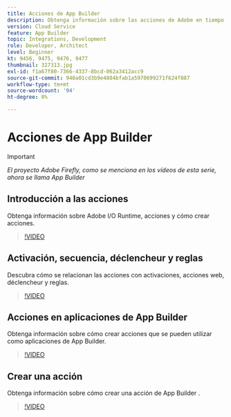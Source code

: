 ```yaml
---
title: Acciones de App Builder
description: Obtenga información sobre las acciones de Adobe en tiempo de ejecución y para utilizarlas en aplicaciones de App Builder.
version: Cloud Service
feature: App Builder
topic: Integrations, Development
role: Developer, Architect
level: Beginner
kt: 9456, 9475, 9476, 9477
thumbnail: 327313.jpg
exl-id: f1a67f80-7366-4337-8bcd-062a3412acc9
source-git-commit: 940a01cd3b9e4804bfab1a5970699271f624f087
workflow-type: tm+mt
source-wordcount: '94'
ht-degree: 0%

---
```


# Acciones de App Builder

>[!IMPORTANT]
>
> _El proyecto Adobe Firefly, como se menciona en los vídeos de esta serie, ahora se llama App Builder_

## Introducción a las acciones

Obtenga información sobre Adobe I/O Runtime, acciones y cómo crear acciones.

>[!VIDEO](https://video.tv.adobe.com/v/339192/?quality=12&learn=on)

## Activación, secuencia, déclencheur y reglas

Descubra cómo se relacionan las acciones con activaciones, acciones web, déclencheur y reglas.

>[!VIDEO](https://video.tv.adobe.com/v/339193/?quality=12&learn=on)

## Acciones en aplicaciones de App Builder

Obtenga información sobre cómo crear acciones que se pueden utilizar como aplicaciones de App Builder.

>[!VIDEO](https://video.tv.adobe.com/v/339194/?quality=12&learn=on)

## Crear una acción

Obtenga información sobre cómo crear una acción de App Builder .

>[!VIDEO](https://video.tv.adobe.com/v/339195/?quality=12&learn=on)
